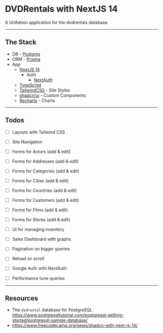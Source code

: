 # DVDRentals with NextJS 14

A UI/Admin application for the dvdrentals database.

---

## The Stack

- DB - [Postgres](https://www.postgresql.org/)
- ORM - [Prisma](https://www.prisma.io/)
- App
  - [NextJS 14](https://nextjs.org/)
    - Auth
      - [NextAuth](https://next-auth.js.org/)
  - [TypeScript](https://www.typescriptlang.org/)
  - [TailwindCSS](https://tailwindcss.com/) - Site Styles
  - [shadcn/ui](https://ui.shadcn.com/) - Custom Components
  - [Recharts](https://recharts.org/en-US) - Charts

---

## Todos

- [ ] Layouts with Tailwind CSS
- [ ] Site Navigation

- [ ] Forms for Actors (add & edit)
- [ ] Forms for Addresses (add & edit)
- [ ] Forms for Categories (add & edit)
- [ ] Forms for Cities (add & edit)
- [ ] Forms for Countries (add & edit)
- [ ] Forms for Customers (add & edit)
- [ ] Forms for Films (add & edit)
- [ ] Forms for Stores (add & edit)

- [ ] UI for managing inventory
- [ ] Sales Dashboard with graphs
- [ ] Pagination on bigger queries
- [ ] Reload on scroll
- [ ] Google Auth with NextAuth
- [ ] Performance tune queries

---

## Resources

- The `dvdrental` database for PostgreSQL https://www.postgresqltutorial.com/postgresql-getting-started/postgresql-sample-database/
- https://www.freecodecamp.org/news/shadcn-with-next-js-14/
